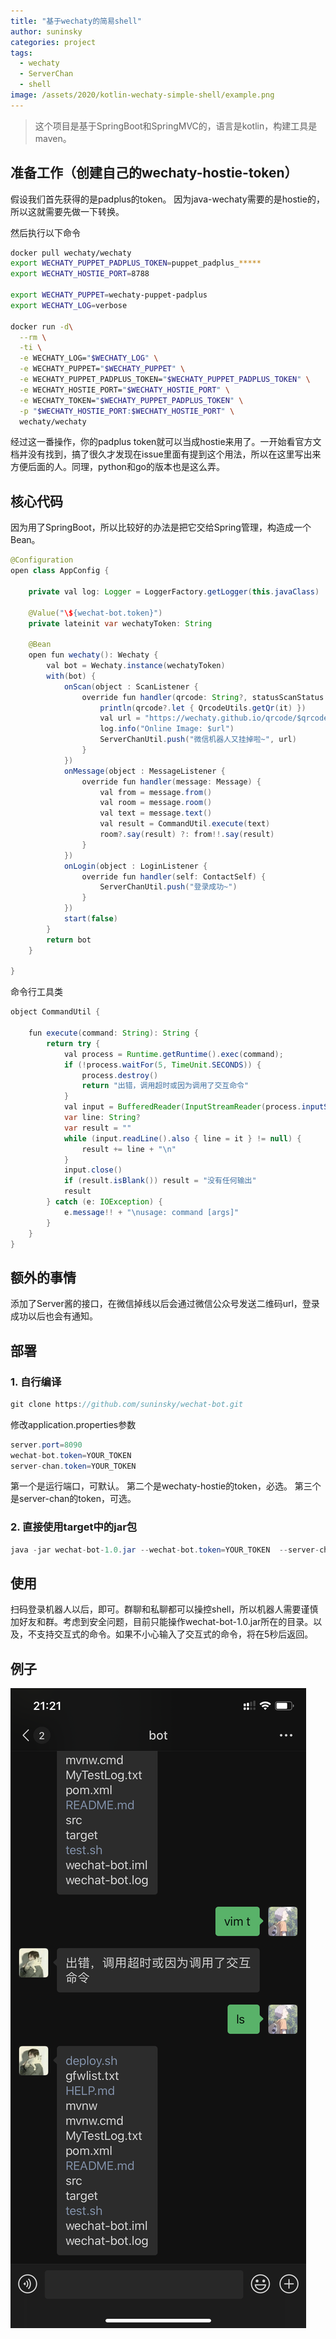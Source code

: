 ```yaml
---
title: "基于wechaty的简易shell"
author: suninsky
categories: project
tags:
  - wechaty
  - ServerChan
  - shell
image: /assets/2020/kotlin-wechaty-simple-shell/example.png
---
```




> 这个项目是基于SpringBoot和SpringMVC的，语言是kotlin，构建工具是maven。

## 准备工作（创建自己的wechaty-hostie-token）

假设我们首先获得的是padplus的token。
因为java-wechaty需要的是hostie的，所以这就需要先做一下转换。

然后执行以下命令

```bash
docker pull wechaty/wechaty
export WECHATY_PUPPET_PADPLUS_TOKEN=puppet_padplus_*****
export WECHATY_HOSTIE_PORT=8788

export WECHATY_PUPPET=wechaty-puppet-padplus
export WECHATY_LOG=verbose

docker run -d\
  --rm \
  -ti \
  -e WECHATY_LOG="$WECHATY_LOG" \
  -e WECHATY_PUPPET="$WECHATY_PUPPET" \
  -e WECHATY_PUPPET_PADPLUS_TOKEN="$WECHATY_PUPPET_PADPLUS_TOKEN" \
  -e WECHATY_HOSTIE_PORT="$WECHATY_HOSTIE_PORT" \
  -e WECHATY_TOKEN="$WECHATY_PUPPET_PADPLUS_TOKEN" \
  -p "$WECHATY_HOSTIE_PORT:$WECHATY_HOSTIE_PORT" \
  wechaty/wechaty

```

经过这一番操作，你的padplus token就可以当成hostie来用了。一开始看官方文档并没有找到，搞了很久才发现在issue里面有提到这个用法，所以在这里写出来方便后面的人。同理，python和go的版本也是这么弄。

## 核心代码

因为用了SpringBoot，所以比较好的办法是把它交给Spring管理，构造成一个Bean。

```java
@Configuration
open class AppConfig {

    private val log: Logger = LoggerFactory.getLogger(this.javaClass)

    @Value("\${wechat-bot.token}")
    private lateinit var wechatyToken: String

    @Bean
    open fun wechaty(): Wechaty {
        val bot = Wechaty.instance(wechatyToken)
        with(bot) {
            onScan(object : ScanListener {
                override fun handler(qrcode: String?, statusScanStatus: ScanStatus, data: String?) {
                    println(qrcode?.let { QrcodeUtils.getQr(it) })
                    val url = "https://wechaty.github.io/qrcode/$qrcode"
                    log.info("Online Image: $url")
                    ServerChanUtil.push("微信机器人又挂掉啦~", url)
                }
            })
            onMessage(object : MessageListener {
                override fun handler(message: Message) {
                    val from = message.from()
                    val room = message.room()
                    val text = message.text()
                    val result = CommandUtil.execute(text)
                    room?.say(result) ?: from!!.say(result)
                }
            })
            onLogin(object : LoginListener {
                override fun handler(self: ContactSelf) {
                    ServerChanUtil.push("登录成功~")
                }
            })
            start(false)
        }
        return bot
    }

}
```

命令行工具类

```java
object CommandUtil {

    fun execute(command: String): String {
        return try {
            val process = Runtime.getRuntime().exec(command);
            if (!process.waitFor(5, TimeUnit.SECONDS)) {
                process.destroy()
                return "出错，调用超时或因为调用了交互命令"
            }
            val input = BufferedReader(InputStreamReader(process.inputStream))
            var line: String?
            var result = ""
            while (input.readLine().also { line = it } != null) {
                result += line + "\n"
            }
            input.close()
            if (result.isBlank()) result = "没有任何输出"
            result
        } catch (e: IOException) {
            e.message!! + "\nusage: command [args]"
        }
    }
}
```

## 额外的事情

添加了Server酱的接口，在微信掉线以后会通过微信公众号发送二维码url，登录成功以后也会有通知。

## 部署

### 1. 自行编译

```java
git clone https://github.com/suninsky/wechat-bot.git
```

修改application.properties参数

```java
server.port=8090
wechat-bot.token=YOUR_TOKEN
server-chan.token=YOUR_TOKEN
```

第一个是运行端口，可默认。
第二个是wechaty-hostie的token，必选。
第三个是server-chan的token，可选。

### 2.  直接使用target中的jar包

```java
java -jar wechat-bot-1.0.jar --wechat-bot.token=YOUR_TOKEN  --server-chan.token=YOUR_TOKEN
```

## 使用

扫码登录机器人以后，即可。群聊和私聊都可以操控shell，所以机器人需要谨慎加好友和群。考虑到安全问题，目前只能操作wechat-bot-1.0.jar所在的目录。以及，不支持交互式的命令。如果不小心输入了交互式的命令，将在5秒后返回。

## 例子

![example](../assets/2020/kotlin-wechaty-simple-shell/example.png)
